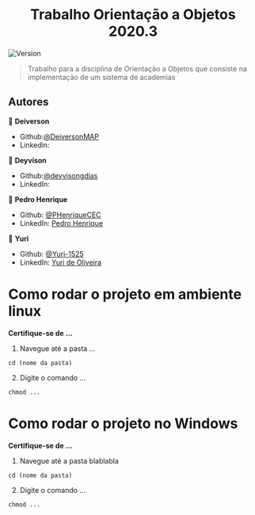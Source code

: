 <h1 align="center">Trabalho Orientação a Objetos 2020.3</h1>
<p>
  <img alt="Version" src="https://img.shields.io/badge/version-0.1.0-blue.svg?cacheSeconds=2592000" />
</p>

> Trabalho para a disciplina de Orientação a Objetos que consiste na implementação de um sistema de academias


## Autores

👤 **Deiverson**

* Github:[@DeiversonMAP](https://github.com/DeiversonMAP) 
* Linkedin: 


👤 **Deyvison**

* Github:[@deyvisongdias](https://github.com/deyvisongdias)
* LinkedIn: 

👤 **Pedro Henrique**

* Github: [@PHenriqueCEC](https://github.com/PHenriqueCEC)
* LinkedIn: [Pedro Henrique](https://www.linkedin.com/in/pedro-henrique-77baa01a9/)

👤 **Yuri**

* Github: [@Yuri-1525](https://github.com/Yuri-1525)
* LinkedIn: [Yuri de Oliveira](https://www.linkedin.com/in/yuri-oliveira-635843204/)






# Como rodar o projeto em ambiente linux
**Certifique-se de ...**

1. Navegue até a pasta ...
```
cd (nome da pasta)
```

2. Digite o comando ...
```
chmod ...
```

# Como rodar o projeto no Windows
**Certifique-se de ...**

1. Navegue até a pasta blablabla
```
cd (nome da pasta)
```

2. Digite o comando ... 
```
chmod ...
```

